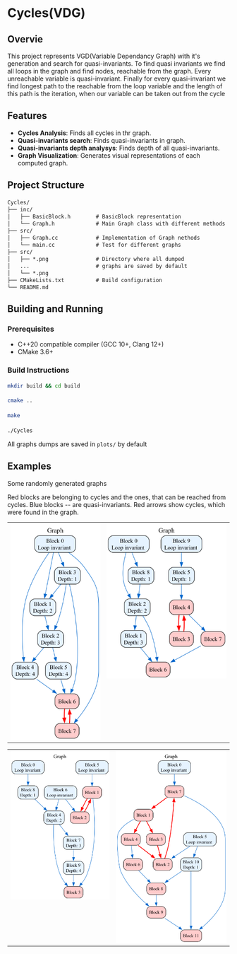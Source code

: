 # Cycles(VDG)

## Overvie

This project represents VGD(Variable Dependancy Graph) with it's generation and search for quasi-invariants. To find quasi invariants we find all loops in the graph and find nodes, reachable from the graph. Every unreachable variable is quasi-invariant. Finally for every quasi-invariant  we find longest path to the reachable from the loop variable and the length of this path is the iteration, when our variable can be taken out from the cycle

## Features

- **Cycles Analysis**: Finds all cycles in thr graph.
- **Quasi-invariants search**: Finds quasi-invariants in graph.
- **Quasi-invariants depth analysys**: Finds depth of all quasi-invariants.
- **Graph Visualization**: Generates visual representations of each computed graph.

## Project Structure

```t
Cycles/
├── inc/
│   ├── BasicBlock.h        # BasicBlock representation
│   └── Graph.h             # Main Graph class with different methods
├── src/
│   ├── Graph.cc            # Implementation of Graph nethods
│   └── main.cc             # Test for different graphs
├── src/                    
│   ├── *.png               # Directory where all dumped 
│   ...                     # graphs are saved by default
│   └── *.png
├── CMakeLists.txt          # Build configuration
└── README.md
```

## Building and Running

### Prerequisites

- C++20 compatible compiler (GCC 10+, Clang 12+)
- CMake 3.6+

### Build Instructions

```bash
mkdir build && cd build

cmake ..

make

./Cycles
```

All graphs dumps are saved in ```plots/``` by default

## Examples

Some randomly generated graphs

Red blocks are belonging to cycles and the ones, that can be reached from cycles. Blue blocks -- are quasi-invariants. Red arrows show cycles, which were found in the graph.

<table>
  <tr valign="top">
    <td><img src="plots/Example1.png" alt="Image" style="width: 100%;" /></td>
    <td><img src="plots/Example2.png" alt="Image" style="width: 100%;" /></td>
  </tr>
</table>

<table>
  <tr valign="top">
    <td><img src="plots/Example3.png" alt="Image" style="width: 100%;" /></td>
    <td><img src="plots/Example4.png" alt="Image" style="width: 100%;" /></td>
  </tr>
</table>
